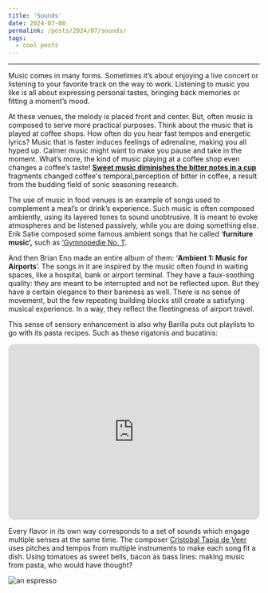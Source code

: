 ```yaml
---
title: 'Sounds'
date: 2024-07-08
permalink: /posts/2024/07/sounds/
tags:
  - cool posts
---
```


-----

Music comes in many forms. Sometimes it’s about enjoying a live concert or listening to your favorite track on the way to work. Listening to music you like is all about expressing personal tastes, bringing back memories or fitting a moment’s mood.

At these venues, the melody is placed front and center. But, often music is composed to serve
more practical purposes. Think about the music that is played at coffee shops. How often do you
hear fast tempos and energetic lyrics? Music that is faster induces feelings of adrenaline, making you all hyped up. Calmer music might want to make you pause and take in the moment. What’s more, the kind of music playing at a coffee shop even changes a coffee’s taste! [**Sweet music diminishes the bitter notes in a cup**](https://www.sciencedirect.com/science/article/abs/pii/S0963996921006955#:~:text=Musical) fragments changed coffee's temporal,perception of bitter in coffee,  a result from the budding field of sonic seasoning research.

The use of music in food venues is an example of songs used to complement a meal’s or drink’s
experience. Such music is often composed ambiently, using its layered tones to sound unobtrusive. It is meant to evoke atmospheres and be listened passively, while you are doing something else. Erik Satie composed some famous ambient songs that he called ‘**furniture music’,** such as [‘Gymnopedie No. 1’](https://www.youtube.com/watch?v=S-Xm7s9eGxU).

And then Brian Eno made an entire album of them: ‘**Ambient 1: Music for Airports**’. The songs in it are inspired by the music often found in waiting spaces, like a hospital, bank or airport terminal. They have a faux-soothing quality: they are meant to be interrupted and not be reflected upon. But they have a certain elegance to their bareness as well. There is no sense of movement, but the few repeating building blocks still create a satisfying musical experience. In a way, they  reflect the fleetingness of airport travel.

This sense of sensory enhancement is also why Barilla puts out playlists to go with its pasta recipes. Such as these rigatonis and bucatinis:

<iframe style="border-radius:12px" src="https://open.spotify.com/embed/playlist/55maOOKGYP3yXtR5x6bZ6t?utm_source=generator" width="100%" height="352" frameBorder="0" allowfullscreen="" allow="autoplay; clipboard-write; encrypted-media; fullscreen; picture-in-picture" loading="lazy"></iframe>

Every flavor in its own way corresponds to a set of sounds which engage multiple senses at the same time. The composer [Cristobal Tapia de Veer](https://albronzosoundtrack.com/over) uses pitches and tempos from multiple instruments to make each song fit a dish. Using tomatoes as sweet bells, bacon as bass lines: making music from pasta, who would have thought?

![an espresso](/images/espresso.HEIC)